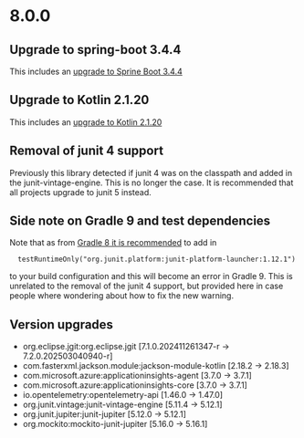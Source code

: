 # 8.0.0

## Upgrade to spring-boot 3.4.4
This includes an [upgrade to Sprine Boot 3.4.4](https://github.com/spring-projects/spring-boot/releases/tag/v3.4.4)

## Upgrade to Kotlin 2.1.20
This includes an [upgrade to Kotlin 2.1.20](https://github.com/JetBrains/kotlin/releases/tag/v2.1.20/)

## Removal of junit 4 support
Previously this library detected if junit 4 was on the classpath and added in the junit-vintage-engine.  This is no longer the case.
It is recommended that all projects upgrade to junit 5 instead.

## Side note on Gradle 9 and test dependencies
Note that as from [Gradle 8 it is recommended](https://docs.gradle.org/8.2.1/userguide/upgrading_version_8.html#test_framework_implementation_dependencies) to add in 
```
  testRuntimeOnly("org.junit.platform:junit-platform-launcher:1.12.1")
```
to your build configuration and this will become an error in Gradle 9.  This is unrelated to the removal of the junit 4 support, but provided here in case people where wondering about how to fix the new warning.

## Version upgrades
- org.eclipse.jgit:org.eclipse.jgit [7.1.0.202411261347-r -> 7.2.0.202503040940-r]
- com.fasterxml.jackson.module:jackson-module-kotlin [2.18.2 -> 2.18.3]
- com.microsoft.azure:applicationinsights-agent [3.7.0 -> 3.7.1]
- com.microsoft.azure:applicationinsights-core [3.7.0 -> 3.7.1]
- io.opentelemetry:opentelemetry-api [1.46.0 -> 1.47.0]
- org.junit.vintage:junit-vintage-engine [5.11.4 -> 5.12.1]
- org.junit.jupiter:junit-jupiter [5.12.0 -> 5.12.1]
- org.mockito:mockito-junit-jupiter [5.16.0 -> 5.16.1]
